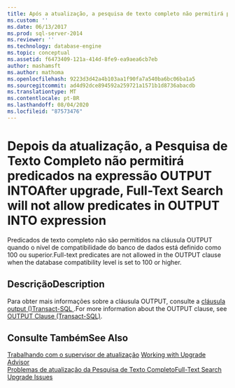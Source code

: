 ```yaml
---
title: Após a atualização, a pesquisa de texto completo não permitirá predicados na expressão OUTPUT INTO | Microsoft Docs
ms.custom: ''
ms.date: 06/13/2017
ms.prod: sql-server-2014
ms.reviewer: ''
ms.technology: database-engine
ms.topic: conceptual
ms.assetid: f6473409-121a-414d-8fe9-ea9aea6cb7eb
author: mashamsft
ms.author: mathoma
ms.openlocfilehash: 9223d3d42a4b103aa1f90fa7a540ba6bc06ba1a5
ms.sourcegitcommit: ad4d92dce894592a259721a1571b1d8736abacdb
ms.translationtype: MT
ms.contentlocale: pt-BR
ms.lasthandoff: 08/04/2020
ms.locfileid: "87573476"
---
```

# <a name="after-upgrade-full-text-search-will-not-allow-predicates-in-output-into-expression"></a><span data-ttu-id="19943-102">Depois da atualização, a Pesquisa de Texto Completo não permitirá predicados na expressão OUTPUT INTO</span><span class="sxs-lookup"><span data-stu-id="19943-102">After upgrade, Full-Text Search will not allow predicates in OUTPUT INTO expression</span></span>
  <span data-ttu-id="19943-103">Predicados de texto completo não são permitidos na cláusula OUTPUT quando o nível de compatibilidade do banco de dados está definido como 100 ou superior.</span><span class="sxs-lookup"><span data-stu-id="19943-103">Full-text predicates are not allowed in the OUTPUT clause when the database compatibility level is set to 100 or higher.</span></span>  
  
## <a name="description"></a><span data-ttu-id="19943-104">Descrição</span><span class="sxs-lookup"><span data-stu-id="19943-104">Description</span></span>  
 <span data-ttu-id="19943-105">Para obter mais informações sobre a cláusula OUTPUT, consulte a [cláusula output &#40;&#41;Transact-SQL ](/sql/t-sql/queries/output-clause-transact-sql).</span><span class="sxs-lookup"><span data-stu-id="19943-105">For more information about the OUTPUT clause, see [OUTPUT Clause &#40;Transact-SQL&#41;](/sql/t-sql/queries/output-clause-transact-sql).</span></span>  
  
## <a name="see-also"></a><span data-ttu-id="19943-106">Consulte Também</span><span class="sxs-lookup"><span data-stu-id="19943-106">See Also</span></span>  
 <span data-ttu-id="19943-107">[Trabalhando com o supervisor de atualização](../../../2014/sql-server/install/working-with-upgrade-advisor.md) </span><span class="sxs-lookup"><span data-stu-id="19943-107">[Working with Upgrade Advisor](../../../2014/sql-server/install/working-with-upgrade-advisor.md) </span></span>  
 [<span data-ttu-id="19943-108">Problemas de atualização da Pesquisa de Texto Completo</span><span class="sxs-lookup"><span data-stu-id="19943-108">Full-Text Search Upgrade Issues</span></span>](../../../2014/sql-server/install/full-text-search-upgrade-issues.md)  
  
  
